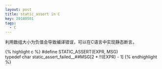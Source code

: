 ```yaml
---
layout: post
title: static_assert in C
key: 20180501
tags:
  - C
---
```


利用数组大小为负值会导致编译错误，可以在C语言中实现静态断言。

<!--more-->

{% highlight c %}
#define STATIC_ASSERT(EXPR, MSG) \
    typedef char static_assert_failed__##MSG[2 * !!(EXPR) - 1]
{% endhighlight %}
